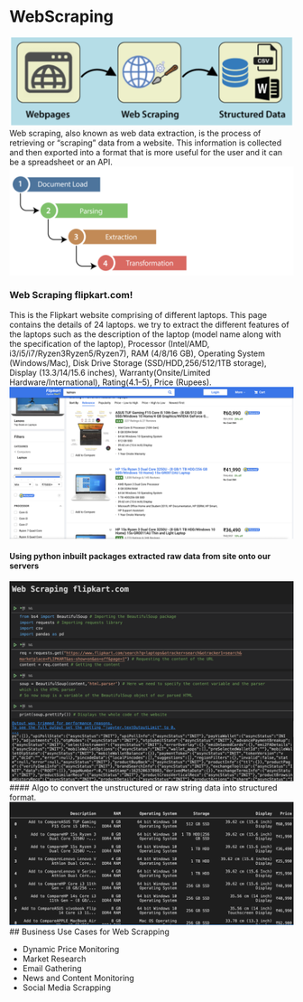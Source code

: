 # WebScraping
<img src="./scraping.png">
Web scraping, also known as web data extraction, is the process of retrieving or “scraping” data from a website. This information is collected and then exported into a format that is more useful for the user and it can be a spreadsheet or an API. 

<img src="./ScrapingProcess.png">

### Web Scraping flipkart.com!
This is the Flipkart website comprising of different laptops. This page contains the details of 24 laptops. we try to extract the different features of the laptops such as the description of the laptop (model name along with the specification of the laptop), Processor (Intel/AMD, i3/i5/i7/Ryzen3Ryzen5/Ryzen7), RAM (4/8/16 GB), Operating System (Windows/Mac), Disk Drive Storage (SSD/HDD,256/512/1TB storage), Display (13.3/14/15.6 inches), Warranty(Onsite/Limited Hardware/International), Rating(4.1–5), Price (Rupees).
<img src="./Flipkart.png">
#### Using python inbuilt packages extracted raw data from site onto our servers 
<img src="./flipkartscrap.png">
#### Algo to convert the unstructured or raw string data into structured format. 
<img src="./output1.png">
## Business Use Cases for Web Scrapping 

- Dynamic Price Monitoring
- Market Research
- Email Gathering     
- News and Content Monitoring
- Social Media Scrapping           

